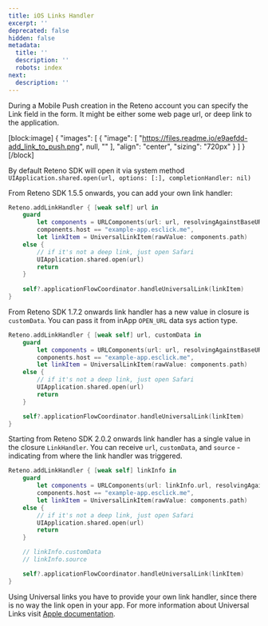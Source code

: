 ```yaml
---
title: iOS Links Handler
excerpt: ''
deprecated: false
hidden: false
metadata:
  title: ''
  description: ''
  robots: index
next:
  description: ''
---
```

During a Mobile Push creation in the Reteno account you can specify the Link field in the form. It might be either some web page url, or deep link to the application.

[block:image]
{
  "images": [
    {
      "image": [
        "https://files.readme.io/e9aefdd-add_link_to_push.png",
        null,
        ""
      ],
      "align": "center",
      "sizing": "720px"
    }
  ]
}
[/block]


By default Reteno SDK will open it via system method `UIApplication.shared.open(url, options: [:], completionHandler: nil)`

From Reteno SDK 1.5.5 onwards, you can add your own link handler:

```swift
Reteno.addLinkHandler { [weak self] url in
    guard
        let components = URLComponents(url: url, resolvingAgainstBaseURL: true),
        components.host == "example-app.esclick.me",
        let linkItem = UniversalLinkItem(rawValue: components.path)
    else {
        // if it's not a deep link, just open Safari
        UIApplication.shared.open(url)
        return
    }
    
    self?.applicationFlowCoordinator.handleUniversalLink(linkItem)
}
```

From Reteno SDK 1.7.2 onwards link handler has a new value in closure is `customData`. You can pass it from inApp `OPEN_URL` data sys action type.

```swift
Reteno.addLinkHandler { [weak self] url, customData in
    guard
        let components = URLComponents(url: url, resolvingAgainstBaseURL: true),
        components.host == "example-app.esclick.me",
        let linkItem = UniversalLinkItem(rawValue: components.path)
    else {
        // if it's not a deep link, just open Safari
        UIApplication.shared.open(url)
        return
    }

    self?.applicationFlowCoordinator.handleUniversalLink(linkItem)
}
```
Starting from Reteno SDK 2.0.2 onwards link handler has a single value in the closure `LinkHandler`. You can receive `url`, `customData`, and `source` - indicating from where the link handler was triggered. 

```swift
Reteno.addLinkHandler { [weak self] linkInfo in
    guard
        let components = URLComponents(url: linkInfo.url, resolvingAgainstBaseURL: true),
        components.host == "example-app.esclick.me",
        let linkItem = UniversalLinkItem(rawValue: components.path)
    else {
        // if it's not a deep link, just open Safari
        UIApplication.shared.open(url)
        return
    }

    // linkInfo.customData
    // linkInfo.source

    self?.applicationFlowCoordinator.handleUniversalLink(linkItem)
}
```

Using Universal links you have to provide your own link handler, since there is no way the link open in your app. For more information about Universal Links visit [Apple documentation](https://developer.apple.com/documentation/xcode/allowing-apps-and-websites-to-link-to-your-content).
